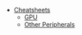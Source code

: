 * [Cheatsheets](/Documentation/Cheatsheets/)
  * [GPU](/Documentation/Cheatsheets/GPU.md)
  * [Other Peripherals](/Documentation/Cheatsheets/Other_Peripherals.md)
